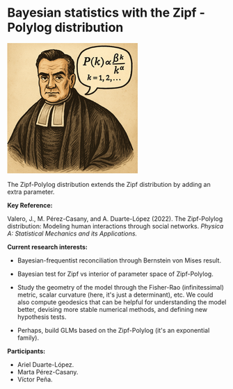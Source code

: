 # Bayesian statistics with the Zipf - Polylog distribution

![](img/bayes-poly.png)


The Zipf-Polylog distribution extends the Zipf distribution by adding an extra parameter.

**Key Reference:**

Valero, J., M. Pérez-Casany, and A. Duarte-López (2022). The
Zipf-Polylog distribution: Modeling human interactions through social
networks. *Physica A: Statistical Mechanics and its Applications.*

**Current research interests:**

* Bayesian-frequentist reconciliation through Bernstein von Mises result.

* Bayesian test for Zipf vs interior of parameter space of Zipf-Polylog. 

* Study the geometry of the model through the Fisher-Rao (infinitessimal) metric, scalar curvature (here, it's just a determinant), etc. We could also compute geodesics that can be helpful for understanding the model better, devising more stable numerical methods, and defining new hypothesis tests.

* Perhaps, build GLMs based on the Zipf-Polylog (it's an exponential family).
    
**Participants:**

* Ariel Duarte-López.
* Marta Pérez-Casany.
* Víctor Peña.
